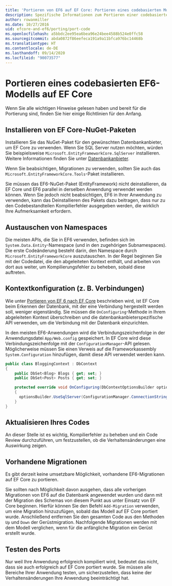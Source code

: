 ```yaml
---
title: 'Portieren von EF6 auf EF Core: Portieren eines codebasierten Modells'
description: Spezifische Informationen zum Portieren einer codebasierten Entity Framework 6-Modellanwendung zu Entity Framework Core
author: rowanmiller
ms.date: 10/27/2016
uid: efcore-and-ef6/porting/port-code
ms.openlocfilehash: a5bbdc2ee95ea6bea96e24bee4588b524e0ffc58
ms.sourcegitcommit: abda0872f86eefeca191a9a11bfca976bc14468b
ms.translationtype: HT
ms.contentlocale: de-DE
ms.lasthandoff: 09/14/2020
ms.locfileid: "90073577"
---
```

# <a name="porting-an-ef6-code-based-model-to-ef-core"></a>Portieren eines codebasierten EF6-Modells auf EF Core

Wenn Sie alle wichtigen Hinweise gelesen haben und bereit für die Portierung sind, finden Sie hier einige Richtlinien für den Anfang.

## <a name="install-ef-core-nuget-packages"></a>Installieren von EF Core-NuGet-Paketen

Installieren Sie das NuGet-Paket für den gewünschten Datenbankanbieter, um EF Core zu verwenden. Wenn Sie SQL Server nutzen möchten, würden Sie beispielsweise `Microsoft.EntityFrameworkCore.SqlServer` installieren. Weitere Informationen finden Sie unter [Datenbankanbieter](xref:core/providers/index).

Wenn Sie beabsichtigen, Migrationen zu verwenden, sollten Sie auch das `Microsoft.EntityFrameworkCore.Tools`-Paket installieren.

Sie müssen das EF6-NuGet-Paket (EntityFramework) nicht deinstallieren, da EF Core und EF6 parallel in derselben Anwendung verwendet werden können. Wenn Sie jedoch nicht beabsichtigen, EF6 in Ihrer Anwendung zu verwenden, kann das Deinstallieren des Pakets dazu beitragen, dass nur zu den Codebestandteilen Kompilierfehler ausgegeben werden, die wirklich Ihre Aufmerksamkeit erfordern.

## <a name="swap-namespaces"></a>Austauschen von Namespaces

Die meisten APIs, die Sie in EF6 verwenden, befinden sich im `System.Data.Entity`-Namespace (und in den zugehörigen Subnamespaces). Die erste Codeänderung besteht darin, den Namespace durch `Microsoft.EntityFrameworkCore` auszutauschen. In der Regel beginnen Sie mit der Codedatei, die den abgeleiteten Kontext enthält, und arbeiten von dort aus weiter, um Kompilierungsfehler zu beheben, sobald diese auftreten.

## <a name="context-configuration-connection-etc"></a>Kontextkonfiguration (z. B. Verbindungen)

Wie unter [Portieren von EF 6 nach EF Core](xref:efcore-and-ef6/porting/index) beschrieben wird, ist EF Core beim Erkennen der Datenbank, mit der eine Verbindung hergestellt werden soll, weniger eigenständig. Sie müssen die `OnConfiguring`-Methode in Ihrem abgeleiteten Kontext überschreiben und die datenbankanbieterspezifische API verwenden, um die Verbindung mit der Datenbank einzurichten.

In den meisten EF6-Anwendungen wird die Verbindungszeichenfolge in der Anwendungsdatei `App/Web.config` gespeichert. In EF Core wird diese Verbindungszeichenfolge mit der `ConfigurationManager`-API gelesen. Möglicherweise müssen Sie einen Verweis auf die Frameworkassembly `System.Configuration` hinzufügen, damit diese API verwendet werden kann.

``` csharp
public class BloggingContext : DbContext
{
    public DbSet<Blog> Blogs { get; set; }
    public DbSet<Post> Posts { get; set; }

    protected override void OnConfiguring(DbContextOptionsBuilder optionsBuilder)
    {
      optionsBuilder.UseSqlServer(ConfigurationManager.ConnectionStrings["BloggingDatabase"].ConnectionString);
    }
}
```

## <a name="update-your-code"></a>Aktualisieren Ihres Codes

An dieser Stelle ist es wichtig, Kompilierfehler zu beheben und ein Code Review durchzuführen, um festzustellen, ob die Verhaltensänderungen eine Auswirkung zeigen.

## <a name="existing-migrations"></a>Vorhandene Migrationen

Es gibt derzeit keine umsetzbare Möglichkeit, vorhandene EF6-Migrationen auf EF Core zu portieren.

Sie sollten nach Möglichkeit davon ausgehen, dass alle vorherigen Migrationen von EF6 auf die Datenbank angewendet wurden und dann mit der Migration des Schemas von diesem Punkt aus unter Einsatz von EF Core beginnen. Hierfür können Sie den Befehl `Add-Migration` verwenden, um eine Migration hinzuzufügen, sobald das Modell auf EF Core portiert wurde. Anschließend entfernen Sie den gesamten Code aus den Methoden `Up` und `Down` der Gerüstmigration. Nachfolgende Migrationen werden mit dem Modell verglichen, wenn für die anfängliche Migration ein Gerüst erstellt wurde.

## <a name="test-the-port"></a>Testen des Ports

Nur weil Ihre Anwendung erfolgreich kompiliert wird, bedeutet das nicht, dass sie auch erfolgreich auf EF Core portiert wurde. Sie müssen alle Bereiche Ihrer Anwendung testen, um sicherzustellen, dass keine der Verhaltensänderungen Ihre Anwendung beeinträchtigt hat.
